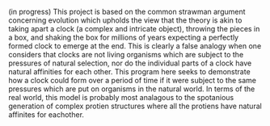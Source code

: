 (in progress) This project is based on the common strawman argument
concerning evolution which upholds the view that the theory
is akin to taking apart a clock (a complex and intricate object), throwing
the pieces in a box, and shaking the box for millions of years expecting a
perfectly formed clock to emerge at the end. This is clearly a false analogy
when one considers that clocks are not living organisms which are subject to the
pressures of natural selection, nor do the individual parts of a clock have
natural affinities for each other. This program here seeks to demonstrate
how a clock could form over a period of time if it were subject to the same
pressures which are put on organisms in the natural world. In terms of the
real world, this model is probably most analagous to the spotanious
generation of complex protien structures where all the protiens have natural
affinites for eachother.
